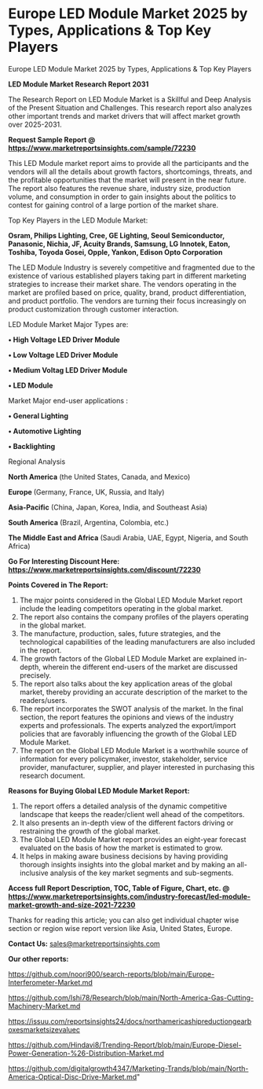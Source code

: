 # Europe LED Module Market 2025 by Types, Applications & Top Key Players
 Europe LED Module Market 2025 by Types, Applications & Top Key Players

<strong>LED Module Market Research Report 2031</strong>

The Research Report on LED Module Market is a Skillful and Deep Analysis of the Present Situation and Challenges. This research report also analyzes other important trends and market drivers that will affect market growth over 2025-2031.

<strong>Request Sample Report @ <a href=https://www.marketreportsinsights.com/sample/72230>https://www.marketreportsinsights.com/sample/72230</a></strong>

This LED Module market report aims to provide all the participants and the vendors will all the details about growth factors, shortcomings, threats, and the profitable opportunities that the market will present in the near future. The report also features the revenue share, industry size, production volume, and consumption in order to gain insights about the politics to contest for gaining control of a large portion of the market share.

Top Key Players in the LED Module Market:

<strong>Osram, Philips Lighting, Cree, GE Lighting, Seoul Semiconductor, Panasonic, Nichia, JF, Acuity Brands, Samsung, LG Innotek, Eaton, Toshiba, Toyoda Gosei, Opple, Yankon, Edison Opto Corporation</strong>

The LED Module Industry is severely competitive and fragmented due to the existence of various established players taking part in different marketing strategies to increase their market share. The vendors operating in the market are profiled based on price, quality, brand, product differentiation, and product portfolio. The vendors are turning their focus increasingly on product customization through customer interaction.

LED Module Market Major Types are:

<strong>• High Voltage LED Driver Module

• Low Voltage LED Driver Module

• Medium Voltag LED Driver Module

• LED Module</strong>

Market Major end-user applications :

<strong>• General Lighting

• Automotive Lighting

• Backlighting</strong>

Regional Analysis

</u><strong><b>North America</b></strong> (the United States, Canada, and Mexico)

<strong><b>Europe </b></strong>(Germany, France, UK, Russia, and Italy)

<strong><b>Asia-Pacific</b></strong> (China, Japan, Korea, India, and Southeast Asia)

<strong><b>South America</b></strong> (Brazil, Argentina, Colombia, etc.)

<strong><b>The Middle East and Africa</b></strong> (Saudi Arabia, UAE, Egypt, Nigeria, and South Africa)

<strong>Go For Interesting Discount Here: <a href=https://www.marketreportsinsights.com/discount/72230>https://www.marketreportsinsights.com/discount/72230</a></strong>

<strong>Points Covered in The Report:</strong>
<ol>
  <li>The major points considered in the Global LED Module Market report include the leading competitors operating in the global market.</li>
  <li>The report also contains the company profiles of the players operating in the global market.</li>
  <li>The manufacture, production, sales, future strategies, and the technological capabilities of the leading manufacturers are also included in the report.</li>
  <li>The growth factors of the Global LED Module Market are explained in-depth, wherein the different end-users of the market are discussed precisely.</li>
  <li>The report also talks about the key application areas of the global market, thereby providing an accurate description of the market to the readers/users.</li>
  <li>The report incorporates the SWOT analysis of the market. In the final section, the report features the opinions and views of the industry experts and professionals. The experts analyzed the export/import policies that are favorably influencing the growth of the Global LED Module Market.</li>
  <li>The report on the Global LED Module Market is a worthwhile source of information for every policymaker, investor, stakeholder, service provider, manufacturer, supplier, and player interested in purchasing this research document.</li>
</ol>
<strong>Reasons for Buying Global LED Module Market Report:</strong>

<ol>
  <li>The report offers a detailed analysis of the dynamic competitive landscape that keeps the reader/client well ahead of the competitors.</li>
  <li>It also presents an in-depth view of the different factors driving or restraining the growth of the global market.</li>
  <li>The Global LED Module Market report provides an eight-year forecast evaluated on the basis of how the market is estimated to grow.</li>
  <li>It helps in making aware business decisions by having providing thorough insights insights into the global market and by making an all-inclusive analysis of the key market segments and sub-segments.</li>
</ol>
<strong>Access full Report Description, TOC, Table of Figure, Chart, etc. @ <a href=https://www.marketreportsinsights.com/industry-forecast/led-module-market-growth-and-size-2021-72230>https://www.marketreportsinsights.com/industry-forecast/led-module-market-growth-and-size-2021-72230</a></strong>


Thanks for reading this article; you can also get individual chapter wise section or region wise report version like Asia, United States, Europe.

<strong>Contact Us:</strong>
sales@marketreportsinsights.com

<strong>Our other reports:</strong>

<a href=https://github.com/noori900/search-reports/blob/main/Europe-Interferometer-Market.md>https://github.com/noori900/search-reports/blob/main/Europe-Interferometer-Market.md</a>

<a href=https://github.com/Ishi78/Research/blob/main/North-America-Gas-Cutting-Machinery-Market.md>https://github.com/Ishi78/Research/blob/main/North-America-Gas-Cutting-Machinery-Market.md</a>

<a href=https://issuu.com/reportsinsights24/docs/northamericashipreductiongearboxesmarketsizevaluec>https://issuu.com/reportsinsights24/docs/northamericashipreductiongearboxesmarketsizevaluec</a>

<a href=https://github.com/Hindavi8/Trending-Report/blob/main/Europe-Diesel-Power-Generation-%26-Distribution-Market.md>https://github.com/Hindavi8/Trending-Report/blob/main/Europe-Diesel-Power-Generation-%26-Distribution-Market.md</a>

<a href=https://github.com/digitalgrowth4347/Marketing-Trands/blob/main/North-America-Optical-Disc-Drive-Market.md>https://github.com/digitalgrowth4347/Marketing-Trands/blob/main/North-America-Optical-Disc-Drive-Market.md</a>"
